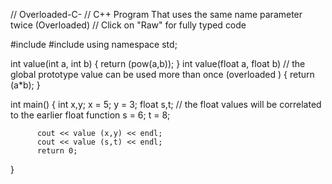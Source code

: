 // Overloaded-C-
// C++ Program That uses the same name parameter twice (Overloaded)
// Click on "Raw" for fully typed code

   #include <iostream>
   #include <cmath>
   using namespace std;
   
   int value(int a, int b)
   {
          return (pow(a,b));
  }
  int value(float a, float b)  // the global prototype value can be used more than once (overloaded    ) 
  {
          return (a*b);
  }
  
  int main()
  {
          int x,y;
          x = 5;
          y = 3;
          float s,t; // the float values will be correlated to the earlier float function 
          s = 6;
          t = 8;
  
          cout << value (x,y) << endl;
          cout << value (s,t) << endl;
          return 0;
  }
